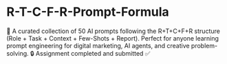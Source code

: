 # R-T-C-F-R-Prompt-Formula
📘 A curated collection of 50 AI prompts following the R+T+C+F+R structure (Role + Task + Context + Few-Shots + Report). Perfect for anyone learning prompt engineering for digital marketing, AI agents, and creative problem-solving. 🔒 Assignment completed and submitted ✅
